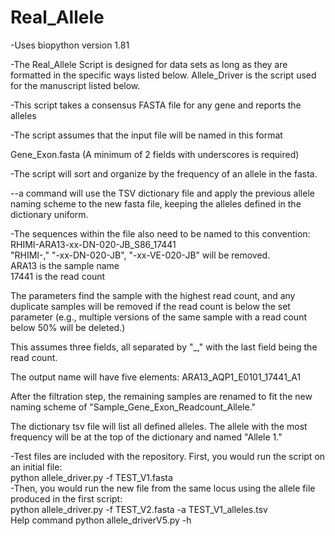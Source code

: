 # Real_Allele
-Uses biopython version 1.81

-The Real_Allele Script is designed for data sets as long as they are formatted in the specific ways listed below. Allele_Driver is the script used for the manuscript listed below.
  
-This script takes a consensus FASTA file for any gene and reports the alleles

  
-The script assumes that the input file will be named in this format


Gene_Exon.fasta (A minimum of 2 fields with underscores is required)
  
-The script will sort and organize by the frequency of an allele in the fasta.
  
--a command will use the TSV dictionary file and apply the previous allele naming scheme to the new fasta file, keeping the alleles defined in the dictionary uniform.  
  
-The sequences within the file also need to be named to this convention:  
RHIMI-ARA13-xx-DN-020-JB_S86_17441  
"RHIMI-," "-xx-DN-020-JB", "-xx-VE-020-JB" will be removed.  
ARA13 is the sample name  
17441 is the read count 
  
The parameters find the sample with the highest read count, and any duplicate samples will be removed if the read count is below the set parameter (e.g., multiple versions of the same sample with a read count below 50% will be deleted.) 
  
This assumes three fields, all separated by "_," with the last field being the read count.  
  
The output name will have five elements: ARA13_AQP1_E0101_17441_A1  
  
After the filtration step, the remaining samples are renamed to fit the new naming scheme of "Sample_Gene_Exon_Readcount_Allele."  
  
The dictionary tsv file will list all defined alleles. The allele with the most frequency will be at the top of the dictionary and named "Allele 1."  
  
-Test files are included with the repository. First, you would run the script on an initial file:  
python allele_driver.py -f TEST_V1.fasta  
-Then, you would run the new file from the same locus using the allele file produced in the first script:  
python allele_driver.py -f TEST_V2.fasta -a TEST_V1_alleles.tsv  
Help command python allele_driverV5.py -h  

